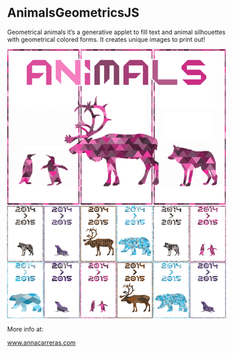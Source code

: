 AnimalsGeometricsJS
===================
Geometrical animals it’s a generative applet to fill text and animal silhouettes with geometrical colored forms. It creates unique images to print out!

![animals geometrics](animals_geometrics.png)
![resultats](animals_geometrics10.png)

More info at:

www.annacarreras.com
